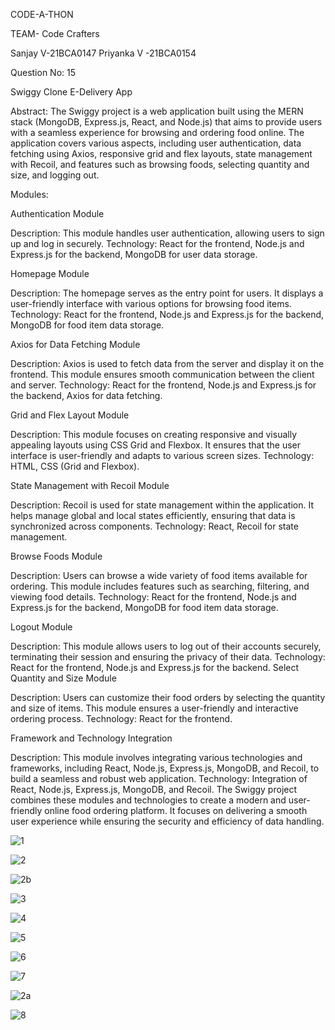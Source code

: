 CODE-A-THON 

TEAM- Code Crafters

Sanjay V-21BCA0147
Priyanka V -21BCA0154

Question No: 15

Swiggy Clone E-Delivery App

Abstract:
The Swiggy project is a web application built using the MERN stack (MongoDB, Express.js, React, and Node.js) that aims to provide users with a seamless experience for browsing and ordering food online. The application covers various aspects, including user authentication, data fetching using Axios, responsive grid and flex layouts, state management with Recoil, and features such as browsing foods, selecting quantity and size, and logging out.

Modules:

Authentication Module

Description: This module handles user authentication, allowing users to sign up and log in securely.
Technology: React for the frontend, Node.js and Express.js for the backend, MongoDB for user data storage.

Homepage Module

Description: The homepage serves as the entry point for users. It displays a user-friendly interface with various options for browsing food items.
Technology: React for the frontend, Node.js and Express.js for the backend, MongoDB for food item data storage.

Axios for Data Fetching Module

Description: Axios is used to fetch data from the server and display it on the frontend. This module ensures smooth communication between the client and server.
Technology: React for the frontend, Node.js and Express.js for the backend, Axios for data fetching.

Grid and Flex Layout Module

Description: This module focuses on creating responsive and visually appealing layouts using CSS Grid and Flexbox. It ensures that the user interface is user-friendly and adapts to various screen sizes.
Technology: HTML, CSS (Grid and Flexbox).

State Management with Recoil Module

Description: Recoil is used for state management within the application. It helps manage global and local states efficiently, ensuring that data is synchronized across components.
Technology: React, Recoil for state management.

Browse Foods Module

Description: Users can browse a wide variety of food items available for ordering. This module includes features such as searching, filtering, and viewing food details.
Technology: React for the frontend, Node.js and Express.js for the backend, MongoDB for food item data storage.

Logout Module

Description: This module allows users to log out of their accounts securely, terminating their session and ensuring the privacy of their data.
Technology: React for the frontend, Node.js and Express.js for the backend.
Select Quantity and Size Module

Description: Users can customize their food orders by selecting the quantity and size of items. This module ensures a user-friendly and interactive ordering process.
Technology: React for the frontend.

Framework and Technology Integration

Description: This module involves integrating various technologies and frameworks, including React, Node.js, Express.js, MongoDB, and Recoil, to build a seamless and robust web application.
Technology: Integration of React, Node.js, Express.js, MongoDB, and Recoil.
The Swiggy project combines these modules and technologies to create a modern and user-friendly online food ordering platform. It focuses on delivering a smooth user experience while ensuring the security and efficiency of data handling.


![1](https://github.com/Sanjaydotv/CodeCrafters-Priyanka/assets/94473786/b047f43a-be3b-40a4-9f86-5c37205feba1)

![2](https://github.com/Sanjaydotv/CodeCrafters-Priyanka/assets/94473786/754f1c08-901e-43e4-b7ed-bc24c24d85a9)

![2b](https://github.com/Sanjaydotv/CodeCrafters-Priyanka/assets/94473786/ee800013-dacc-46ce-ae33-73c7ea0a1a3c)

![3](https://github.com/Sanjaydotv/CodeCrafters-Priyanka/assets/94473786/a738ebbe-327d-4a7d-8f34-2d957baef1ab)

![4](https://github.com/Sanjaydotv/CodeCrafters-Priyanka/assets/94473786/46890388-36ba-441a-9c22-5d12d197f1bd)

![5](https://github.com/Sanjaydotv/CodeCrafters-Priyanka/assets/94473786/1ddac2b7-9045-494d-af1a-a5dcb3c01015)

![6](https://github.com/Sanjaydotv/CodeCrafters-Priyanka/assets/94473786/858b39dc-de3b-4a03-b388-66e80509f96c)

![7](https://github.com/Sanjaydotv/CodeCrafters-Priyanka/assets/94473786/39430742-4e2a-43fc-ad8e-d5e647ca6d48)

![2a](https://github.com/Sanjaydotv/CodeCrafters-Priyanka/assets/94473786/c1378a1d-060f-45f2-a22d-0ed32b914f66)

![8](https://github.com/Sanjaydotv/CodeCrafters-Priyanka/assets/94473786/143c29bd-a984-4c6d-90a4-b7daeacc27cf)









